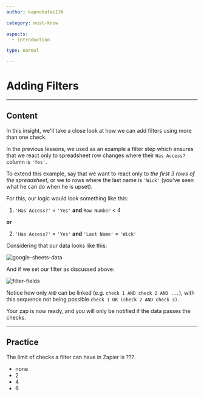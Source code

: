 ```yaml
---
author: kapnobatai136

category: must-know

aspects:
  - introduction

type: normal

---
```


# Adding Filters

---
## Content

In this insight, we'll take a close look at how we can add filters using more than one check.

In the previous lessons, we used as an example a filter step which ensures that we react only to spreadsheet row changes where their `Has Access?` column is `'Yes'`. 

To extend this example, say that we want to react only to _the first 3 rows of the spreadsheet_, or we to rows where the last name is `'Wick'` (you've seen what he can do when he is upset).

For this, our logic would look something like this:

1. `'Has Access?'` = `'Yes'` **and** `Row Number` < 4

**or**

2. `'Has Access?'` = `'Yes'` **and** `'Last Name'` = `'Wick'`

Considering that our data looks like this:

![google-sheets-data](https://img.enkipro.com/9633e64a27dfc89a5f0e4f588d51b81d.png)

And if we set our filter as discussed above:

![filter-fields](https://img.enkipro.com/dc9727ca46844f5f914355b92455b67b.png)

Notice how only `AND` can be linked (e.g. `check 1 AND check 2 AND ...`), with this sequence not being possible `check 1 OR (check 2 AND check 3)`.

Your zap is now ready, and you will only be notified if the data passes the checks.

---
## Practice

The limit of checks a filter can have in Zapier is ???.

* none
* 2
* 4
* 6
